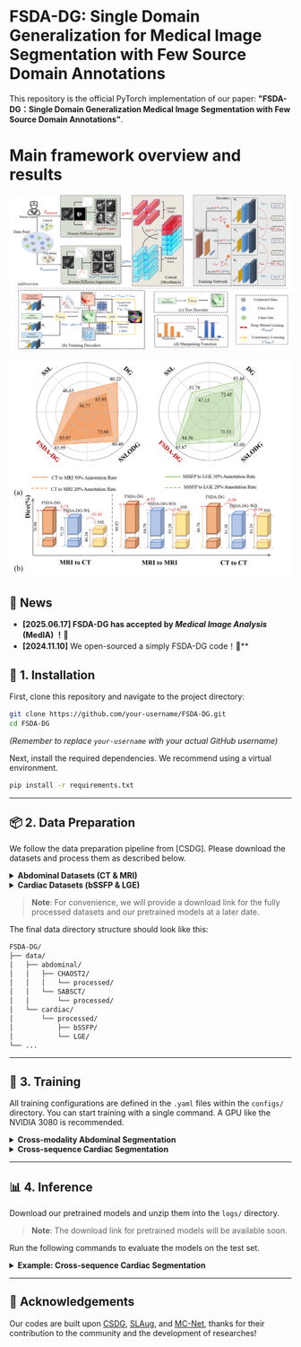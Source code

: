 # FSDA-DG: Single Domain Generalization for Medical Image Segmentation with Few Source Domain Annotations


This repository is the official PyTorch implementation of our paper: **"FSDA-DG：Single Domain Generalization Medical Image Segmentation with Few Source Domain Annotations"**.

# Main framework overview and results

![Main framework](fig3_revised.png#gh-dark-mode-only)

![Results](fig21.png#gh-dark-mode-only)


## 📢 News
- **[2025.06.17] FSDA-DG has accepted by *Medical Image Analysis* (MedIA) ！🎉**
- **[2024.11.10]** We open-sourced a simply FSDA-DG code！🎉**


## 🔧 1. Installation

First, clone this repository and navigate to the project directory:
```bash
git clone https://github.com/your-username/FSDA-DG.git
cd FSDA-DG
```
*(Remember to replace `your-username` with your actual GitHub username)*

Next, install the required dependencies. We recommend using a virtual environment.
```bash
pip install -r requirements.txt
```

---

## 📦 2. Data Preparation

We follow the data preparation pipeline from [CSDG]. Please download the datasets and process them as described below.

<details>
  <summary><strong>Abdominal Datasets (CT & MRI)</strong></summary>

  #### Abdominal MRI
  1. Download the [Combined Healthy Abdominal Organ Segmentation (CHAOS) dataset].
  2. Place the downloaded `/MR` folder into the `./data/CHAOST2/` directory.
  3. Run the provided scripts to convert and preprocess the data:
     ```bash
     # Convert DICOM images to NIFTI format
     bash ./data/abdominal/CHAOST2/s1_dcm_img_to_nii.sh
     # Convert PNG ground truth masks to NIFTI format
     python ./data/abdominal/CHAOST2/png_gth_to_nii.ipynp
     # Normalize images and extract Region of Interest (ROI)
     python ./data/abdominal/CHAOST2/s2_image_normalize.ipynb
     python ./data/abdominal/CHAOST2/s3_resize_roi_reindex.ipynb
     ```
  The processed data will be saved in `./data/abdominal/CHAOST2/processed/`.

  #### Abdominal CT
  1. Download the [Synapse Multi-atlas Abdominal Segmentation dataset].
  2. Place the `/img` and `/label` folders into the `./data/SABSCT/CT/` directory.
  3. Run the preprocessing scripts:
     ```bash
     python ./data/abdominal/SABS/s1_intensity_normalization.ipynb
     python ./data/abdominal/SABS/s2_remove_excessive_boundary.ipynb
     python ./data/abdominal/SABS/s3_resample_and_roi.ipynb
     ```
  The processed data will be saved in `./data/abdominal/SABSCT/processed/`.

</details>

<details>
  <summary><strong>Cardiac Datasets (bSSFP & LGE)</strong></summary>
  
  (Detailed instructions for the cardiac datasets will be provided soon.)

</details>

> **Note**: For convenience, we will provide a download link for the fully processed datasets and our pretrained models at a later date.

The final data directory structure should look like this:
```
FSDA-DG/
├── data/
│   ├── abdominal/
│   │   ├── CHAOST2/
│   │   │   └── processed/
│   │   └── SABSCT/
│   │       └── processed/
│   └── cardiac/
│       └── processed/
│           ├── bSSFP/
│           └── LGE/
└── ...
```

---

## 🚀 3. Training

All training configurations are defined in the `.yaml` files within the `configs/` directory. You can start training with a single command. A GPU like the NVIDIA 3080 is recommended.

<details>
  <summary><strong>Cross-modality Abdominal Segmentation</strong></summary>
  
  - **Direction: CT -> MRI** (Train on Synapse, test on CHAOS)
    ```bash
    # Use --labelnum to specify the fraction of labeled data (e.g., 0.1 for 10%)
    python main.py --base configs/efficientUnet_SABSCT_to_CHAOS.yaml --seed 22 --labeled_bs 0.5 --labelnum 0.1
    ```

  - **Direction: MRI -> CT** (Train on CHAOS, test on Synapse)
    ```bash
    python main.py --base configs/efficientUnet_CHAOS_to_SABSCT.yaml --seed 22 --labeled_bs 0.5 --labelnum 0.1
    ```
</details>

<details>
  <summary><strong>Cross-sequence Cardiac Segmentation</strong></summary>

  - **Direction: bSSFP -> LGE**
    ```bash
    python main.py --base configs/efficientUnet_bSSFP_to_LEG.yaml --seed 22 --labeled_bs 0.5 --labelnum 0.2
    ```

  - **Direction: LGE -> bSSFP**
    ```bash
    python main.py --base configs/efficientUnet_LEG_to_bSSFP.yaml --seed 22 --labeled_bs 0.5 --labelnum 0.2
    ```
</details>

---

## 📊 4. Inference

Download our pretrained models and unzip them into the `logs/` directory.
> **Note**: The download link for pretrained models will be available soon.

Run the following commands to evaluate the models on the test set.

<details>
  <summary><strong>Example: Cross-sequence Cardiac Segmentation</strong></summary>
  
  - **Direction: bSSFP -> LGE** (with 50% labeled source samples, DICE 85.87)
    ```bash
    python test.py -r logs/2023-07-31T10-47-53_seed22_efficientUnet_bSSFP_to_LEG_labelnum_0.5
    ```

  - **Direction: LGE -> bSSFP** (with 20% labeled source samples, DICE 83.15)
    ```bash
    python test.py -r logs/2023-08-01T19-14-19_seed22_efficientUnet_LEG_to_BSSFP_labelnum_0.2
    ```
Visual segmentation results for each test case will be saved in the corresponding log directory.

</details>

---


## 🤝 Acknowledgements

Our codes are built upon [CSDG](https://github.com/cheng-01037/Causality-Medical-Image-Domain-Generalization), [SLAug](https://github.com/Kaiseem/SLAug), and [MC-Net](https://github.com/ycwu1997/MC-Net), thanks for their contribution to the community and the development of researches!



